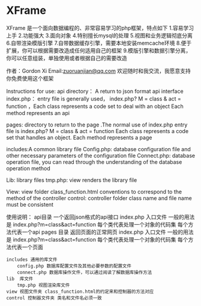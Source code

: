 # XFrame
 
XFrame 是一个面向数据编程的、非常容易学习的php框架，特点如下
1.容易学习上手
2.功能强大
3.面向对象
4.特别擅长mysql的处理
5.视图和业务逻辑彻底分离
6.自带渲染模版引擎
7.自带数据缓存引擎，需要本地安装memcache环境
8.便于扩展，你可以根据需要改造成任何适用自己的框架
9.模版引擎和数据引擎分离，你可以任意组装，单独使用或者根据自己的需要改造

作者：Gordon Xi 
Email:zuoruanjian@qq.com 欢迎随时和我交流，我愿意支持你免费使用这个框架

Instructions for use: 
api directory： A return to json format api interface
index.php： entry file is generally used， index.php? M = class & act = function ，Each class represents a code set to deal with an object Each method represents an api 

pages: directory to return to the page .The normal use of index.php entry file is index.php? M = class & act = function Each class represents a code set that handles an object. Each method represents a page

includes:A common library file
  Config.php: database configuration file and other necessary parameters of the configuration file
  Connect.php: database operation file, you can read through the understanding of the database operation method

Lib: library files
   tmp.php: view renders the library file

View: view folder class_function.html conventions to correspond to the method of the controller
control: controller folder class name and file name must be consistent


 使用说明：
 api目录 一个返回json格式的api接口
 	index.php 入口文件 一般的用法是 index.php?m=class&act=function  每个类代表处理一个对象的代码集 每个方法代表一个api
 pages 目录 返回页面的正常网页
 	index.php 入口文件 一般的用法是 index.php?m=class&act=function  每个类代表处理一个对象的代码集 每个方法代表一个页面

 	includes 通用的库文件
 		config.php 数据库配置文件及其他必要参数的配置文件
 		connect.php 数据库操作文件，可以通过阅读了解数据库操作方法
 	lib  库文件
 		tmp.php 视图渲染库文件
 	view 视图文件夹 class_function.html的约定来和控制器的方法对应
 	control 控制器文件夹 类名和文件名必须一致 
